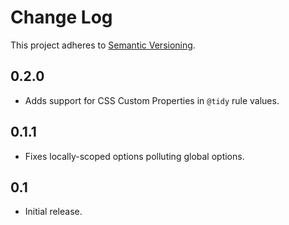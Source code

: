 # Change Log
This project adheres to [Semantic Versioning](http://semver.org/).

## 0.2.0
* Adds support for CSS Custom Properties in `@tidy` rule values.

## 0.1.1
* Fixes locally-scoped options polluting global options.

## 0.1
* Initial release.
